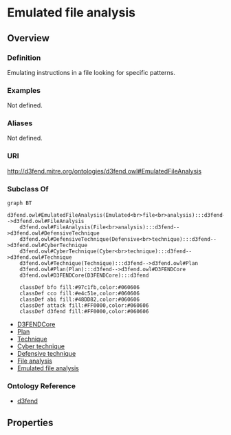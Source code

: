 # Emulated file analysis

## Overview

### Definition
Emulating instructions in a file looking for specific patterns.

### Examples
Not defined.

### Aliases
Not defined.

### URI
http://d3fend.mitre.org/ontologies/d3fend.owl#EmulatedFileAnalysis

### Subclass Of
```mermaid
graph BT
    d3fend.owl#EmulatedFileAnalysis(Emulated<br>file<br>analysis):::d3fend-->d3fend.owl#FileAnalysis
    d3fend.owl#FileAnalysis(File<br>analysis):::d3fend-->d3fend.owl#DefensiveTechnique
    d3fend.owl#DefensiveTechnique(Defensive<br>technique):::d3fend-->d3fend.owl#CyberTechnique
    d3fend.owl#CyberTechnique(Cyber<br>technique):::d3fend-->d3fend.owl#Technique
    d3fend.owl#Technique(Technique):::d3fend-->d3fend.owl#Plan
    d3fend.owl#Plan(Plan):::d3fend-->d3fend.owl#D3FENDCore
    d3fend.owl#D3FENDCore(D3FENDCore):::d3fend
    
    classDef bfo fill:#97c1fb,color:#060606
    classDef cco fill:#e4c51e,color:#060606
    classDef abi fill:#48DD82,color:#060606
    classDef attack fill:#FF0000,color:#060606
    classDef d3fend fill:#FF0000,color:#060606
```

- [D3FENDCore](/docs/ontology/reference/model/D3FENDCore/D3FENDCore.md)
- [Plan](/docs/ontology/reference/model/D3FENDCore/Plan/Plan.md)
- [Technique](/docs/ontology/reference/model/D3FENDCore/Plan/Technique/Technique.md)
- [Cyber technique](/docs/ontology/reference/model/D3FENDCore/Plan/Technique/Cyber%20technique/Cyber%20technique.md)
- [Defensive technique](/docs/ontology/reference/model/D3FENDCore/Plan/Technique/Cyber%20technique/Defensive%20technique/Defensive%20technique.md)
- [File analysis](/docs/ontology/reference/model/D3FENDCore/Plan/Technique/Cyber%20technique/Defensive%20technique/File%20analysis/File%20analysis.md)
- [Emulated file analysis](/docs/ontology/reference/model/D3FENDCore/Plan/Technique/Cyber%20technique/Defensive%20technique/File%20analysis/Emulated%20file%20analysis/Emulated%20file%20analysis.md)


### Ontology Reference
- [d3fend](http://d3fend.mitre.org/ontologies/d3fend.owl#)

## Properties
